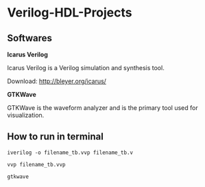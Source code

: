 # Verilog-HDL-Projects
## Softwares
**Icarus Verilog**

Icarus Verilog is a Verilog simulation and synthesis tool.

Download: http://bleyer.org/icarus/

**GTKWave**

GTKWave is the waveform analyzer and is the primary tool used for visualization.

## How to run in terminal 
```iverilog -o filename_tb.vvp filename_tb.v ```

```vvp filename_tb.vvp```

```gtkwave```

